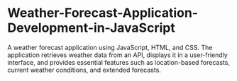 # Weather-Forecast-Application-Development-in-JavaScript
A weather forecast application using JavaScript, HTML, and CSS. The application retrieves weather data from an API, displays it in a user-friendly interface, and provides essential features such as location-based forecasts, current weather conditions, and extended forecasts.
